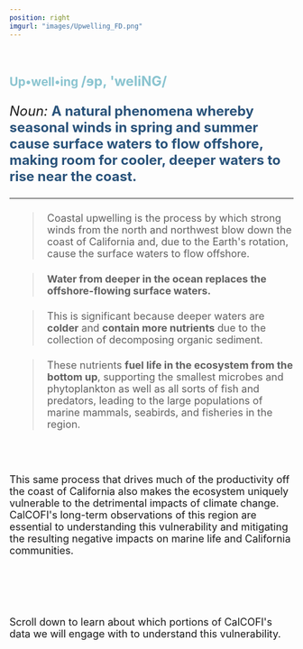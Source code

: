 ```yaml
---
position: right
imgurl: "images/Upwelling_FD.png"
---
```


<br />

## <span style="color:#8AC4D0"> Up&#x2022;well&#x2022;ing <font size="+2"> /&#600;p&#44; &#39;weliNG/  

<font size="+2"> *Noun:* <span style="color:#28527A"> **A natural phenomena whereby seasonal winds in spring and summer cause surface waters to flow offshore, making room for cooler, deeper waters to rise near the coast.** </span>

---

> <font size="+1"> Coastal upwelling is the process by which strong winds from the north and northwest blow down the coast of California and, due to the Earth's rotation, cause the surface waters to flow offshore. </font>

> <font size="+1"> **Water from deeper in the ocean replaces the offshore-flowing surface waters.** </font>


> <font size="+1"> This is significant because deeper waters are **colder** and **contain more nutrients** due to the collection of decomposing organic sediment. </font>

> <font size="+1"> These nutrients **fuel life in the ecosystem from the bottom up**, supporting the smallest microbes and phytoplankton as well as all sorts of fish and predators, leading to the large populations of marine mammals, seabirds, and fisheries in the region. </font>

<br />

<font size="+1"> This same process that drives much of the productivity off the coast of California also makes the ecosystem uniquely vulnerable to the detrimental impacts of climate change. CalCOFI's long-term observations of this region are essential to understanding this vulnerability and mitigating the resulting negative impacts on marine life and California communities.  </font>

<br />
<br />

<font size="+1"> Scroll down to learn about which portions of CalCOFI's data we will engage with to understand this vulnerability. </font>
